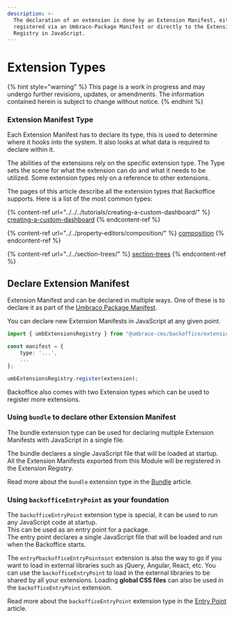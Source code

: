 ```yaml
---
description: >-
  The declaration of an extension is done by an Extension Manifest, either
  registered via an Umbraco-Package Manifest or directly to the Extension
  Registry in JavaScript.
---
```


# Extension Types

{% hint style="warning" %}
This page is a work in progress and may undergo further revisions, updates, or amendments. The information contained herein is subject to change without notice.
{% endhint %}

### Extension Manifest Type

Each Extension Manifest has to declare its type, this is used to determine where it hooks into the system. It also looks at what data is required to declare within it.

The abilities of the extensions rely on the specific extension type. The Type sets the scene for what the extension can do and what it needs to be utilized. Some extension types rely on a reference to other extensions.

The pages of this article describe all the extension types that Backoffice supports. Here is a list of the most common types:

{% content-ref url="../../../tutorials/creating-a-custom-dashboard/" %}
[creating-a-custom-dashboard](../../../tutorials/creating-a-custom-dashboard/)
{% endcontent-ref %}

{% content-ref url="../../property-editors/composition/" %}
[composition](../../property-editors/composition/)
{% endcontent-ref %}

{% content-ref url="../../section-trees/" %}
[section-trees](../../section-trees/)
{% endcontent-ref %}

## Declare Extension Manifest

Extension Manifest and can be declared in multiple ways. One of these is to declare it as part of the [Umbraco Package Manifest](../../property-editors/package-manifest.md).

You can declare new Extension Manifests in JavaScript at any given point.

```typescript
import { umbExtensionsRegistry } from "@umbraco-cms/backoffice/extension-registry"

const manifest = {
    type: '...',
    ...
};

umbExtensionsRegistry.register(extension);
```

Backoffice also comes with two Extension types which can be used to register more extensions.

### Using `bundle` to declare other Extension Manifest

The bundle extension type can be used for declaring multiple Extension Manifests with JavaScript in a single file.

The bundle declares a single JavaScript file that will be loaded at startup. All the Extension Manifests exported from this Module will be registered in the Extension Registry.

Read more about the `bundle` extension type in the [Bundle](../extension-registry/bundle.md) article.

### Using `backofficeEntryPoint` as your foundation

The `backofficeEntryPoint` extension type is special, it can be used to run any JavaScript code at startup.\
This can be used as an entry point for a package.\
The entry point declares a single JavaScript file that will be loaded and run when the Backoffice starts.

The `entryPbackofficeEntryPointoint` extension is also the way to go if you want to load in external libraries such as jQuery, Angular, React, etc. You can use the `backofficeEntryPoint` to load in the external libraries to be shared by all your extensions. Loading **global CSS files** can also be used in the `backofficeEntryPoint` extension.

Read more about the `backofficeEntryPoint` extension type in the [Entry Point](../extension-registry/entry-point.md) article.
